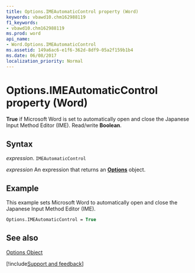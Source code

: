 ```yaml
---
title: Options.IMEAutomaticControl property (Word)
keywords: vbawd10.chm162988119
f1_keywords:
- vbawd10.chm162988119
ms.prod: word
api_name:
- Word.Options.IMEAutomaticControl
ms.assetid: 149a6ac6-e1f6-362d-8df9-05a2f159b1b4
ms.date: 06/08/2017
localization_priority: Normal
---
```



# Options.IMEAutomaticControl property (Word)

 **True** if Microsoft Word is set to automatically open and close the Japanese Input Method Editor (IME). Read/write **Boolean**.


## Syntax

_expression_. `IMEAutomaticControl`

 _expression_ An expression that returns an **[Options](Word.Options.md)** object.


## Example

This example sets Microsoft Word to automatically open and close the Japanese Input Method Editor (IME).


```vb
Options.IMEAutomaticControl = True
```


## See also


[Options Object](Word.Options.md)

[!include[Support and feedback](~/includes/feedback-boilerplate.md)]